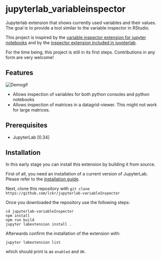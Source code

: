 # jupyterlab_variableinspector



Jupyterlab extension that shows currently used variables and their values. The goal is to provide a tool similar to the variable inspector in RStudio.

This project is inspired by the [variable inspector extension for jupyter notebooks](https://github.com/ipython-contrib/jupyter_contrib_nbextensions/tree/master/src/jupyter_contrib_nbextensions/nbextensions/varInspector) and by the [inspector extension included in juypterlab](https://github.com/jupyterlab/jupyterlab/tree/master/packages/inspector-extension).

For the time being, this project is still in its first steps. Contributions in any form are very welcome!

## Features
![Demogif](early_demo.gif)
- Allows inspection of variables for both python consoles and python notebooks
- Allows inspection of matrices in a datagrid-viewer. This might not work for large matrices.

## Prerequisites

* JupyterLab [0.34] 

## Installation
In this early stage you can install this extension by building it from source.  

First of all, you need an installation of a current version of JupyterLab. Please refer to the [installation guide](https://github.com/jupyterlab/jupyterlab#installation).


Next, clone this repository with `git clone https://github.com/lckr/jupyterlab-variableInspector`

Once you downloaded the repository use the following steps:
```
cd jupyterlab-variableInspector
npm install
npm run build 
jupyter labextension install . 
``` 

Afterwards confirm the installation of the extension with:
```
jupyter labextension list
```
which should print is as `enabled` and `OK`.



